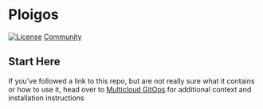 # Ploigos

[![License](https://img.shields.io/badge/License-Apache%202.0-blue.svg)](https://opensource.org/licenses/Apache-2.0)
[Community](https://img.shields.io/badge/patterns-community-blue)

## Start Here

If you've followed a link to this repo, but are not really sure what it contains
or how to use it, head over to [Multicloud GitOps](http://hybrid-cloud-patterns.io/multicloud-gitops/)
for additional context and installation instructions
